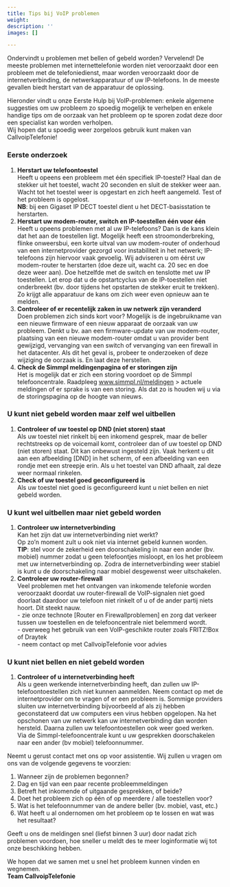 ```yaml
---
title: Tips bij VoIP problemen
weight: 
description: ''
images: []

---
```

Ondervindt u problemen met bellen of gebeld worden? Vervelend! De meeste problemen met internettelefonie worden niet veroorzaakt door een probleem met de telefoniedienst, maar worden veroorzaakt door de internetverbinding, de netwerkapparatuur of uw IP-telefoons. In de meeste gevallen biedt herstart van de apparatuur de oplossing.  
  
Hieronder vindt u onze Eerste Hulp bij VoIP-problemen: enkele algemene suggesties om uw probleem zo spoedig mogelijk te verhelpen en enkele handige tips om de oorzaak van het probleem op te sporen zodat deze door een specialist kan worden verholpen.   
Wij hopen dat u spoedig weer zorgeloos gebruik kunt maken van CallvoipTelefonie!

<h3>Eerste onderzoek</h3>

1. **Herstart uw telefoontoestel**  
   Heeft u opeens een probleem met één specifiek IP-toestel? Haal dan de stekker uit het toestel, wacht 20 seconden en sluit de stekker weer aan. Wacht tot het toestel weer is opgestart en zich heeft aangemeld. Test of het probleem is opgelost.   
   **NB**: bij een Gigaset IP DECT toestel dient u het DECT-basisstation te herstarten.
2. **Herstart uw modem-router, switch en IP-toestellen één voor één**  
   Heeft u opeens problemen met al uw IP-telefoons? Dan is de kans klein dat het aan de toestellen ligt. Mogelijk heeft een stroomonderbreking, flinke onweersbui, een korte uitval van uw modem-router of onderhoud van een internetprovider gezorgd voor instabiliteit in het netwerk; IP-telefoons zijn hiervoor vaak gevoelig. Wij adviseren u om éérst uw modem-router te herstarten (doe deze uit, wacht ca. 20 sec en doe deze weer aan). Doe hetzelfde met de switch en tenslotte met uw IP toestellen. Let erop dat u de opstartcyclus van de IP-toestellen niet onderbreekt (bv. door tijdens het opstarten de stekker eruit te trekken). Zo krijgt alle apparatuur de kans om zich weer even opnieuw aan te melden.
3. **Controleer of er recentelijk zaken in uw netwerk zijn veranderd**  
   Doen problemen zich sinds kort voor? Mogelijk is de ingebruikname van een nieuwe firmware of een nieuw apparaat de oorzaak van uw probleem. Denkt u bv. aan een firmware-update van uw modem-router, plaatsing van een nieuwe modem-router omdat u van provider bent gewijzigd, vervanging van een switch of vervanging van een firewall in het datacenter. Als dit het geval is, probeer te onderzoeken of deze wijziging de oorzaak is. En laat deze herstellen.
4. **Check de Simmpl meldingenpagina of er storingen zijn**  
   Het is mogelijk dat er zich een storing voordoet op de Simmpl telefooncentrale. Raadpleeg www.simmpl.nl/meldingen > actuele meldingen of er sprake is van een storing. Als dat zo is houden wij u via de storingspagina op de hoogte van nieuws.

<h3>U kunt niet gebeld worden maar zelf wel uitbellen</h3>

1. **Controleer of uw toestel op DND (niet storen) staat**  
   Als uw toestel niet rinkelt bij een inkomend gesprek, maar de beller rechtstreeks op de voicemail komt, controleer dan of uw toestel op DND (niet storen) staat. Dit kan onbewust ingesteld zijn. Vaak herkent u dit aan een afbeelding \[DND\] in het scherm, of een afbeelding van een rondje met een streepje erin. Als u het toestel van DND afhaalt, zal deze weer normaal rinkelen.
2. **Check of uw toestel goed geconfigureerd is**  
   Als uw toestel niet goed is geconfigureerd kunt u niet bellen en niet gebeld worden.

<h3>U kunt wel uitbellen maar niet gebeld worden</h3>

1. **Controleer uw internetverbinding**  
   Kan het zijn dat uw internetverbinding niet werkt?   
   Op zo’n moment zult u ook niet via internet gebeld kunnen worden.   
   **TIP**: stel voor de zekerheid een doorschakeling in naar een ander (bv. mobiel) nummer zodat u geen telefoontjes misloopt, en los het probleem met uw internetverbinding op. Zodra de internetverbinding weer stabiel is kunt u de doorschakeling naar mobiel desgewenst weer uitschakelen.
2. **Controleer uw router-firewall**  
   Veel problemen met het ontvangen van inkomende telefonie worden veroorzaakt doordat uw router-firewall de VoIP-signalen niet goed doorlaat daardoor uw telefoon niet rinkelt of u of de ander partij niets hoort. Dit steekt nauw.  
   \- zie onze technote \[Router en Firewallproblemen\] en zorg dat verkeer tussen uw toestellen en de telefooncentrale niet belemmerd wordt.   
   \- overweeg het gebruik van een VoIP-geschikte router zoals FRITZ!Box of Draytek   
   \- neem contact op met CallvoipTelefonie voor advies

<h3>U kunt niet bellen en niet gebeld worden</h3>

1. **Controleer of u internetverbinding heeft**  
   Als u geen werkende internetverbinding heeft, dan zullen uw IP-telefoontoestellen zich niet kunnen aanmelden. Neem contact op met de internetprovider om te vragen of er een probleem is. Sommige providers sluiten uw internetverbinding bijvoorbeeld af als zij hebben geconstateerd dat uw computers een virus hebben opgelopen. Na het opschonen van uw netwerk kan uw internetverbinding dan worden hersteld. Daarna zullen uw telefoontoestellen ook weer goed werken. Via de Simmpl-telefooncentrale kunt u uw gesprekken doorschakelen naar een ander (bv mobiel) telefoonnummer.

Neemt u gerust contact met ons op voor assistentie. Wij zullen u vragen om ons van de volgende gegevens te voorzien:

1. Wanneer zijn de problemen begonnen?
2. Dag en tijd van een paar recente probleemmeldingen
3. Betreft het inkomende of uitgaande gesprekken, of beide?
4. Doet het probleem zich op één of op meerdere / alle toestellen voor?
5. Wat is het telefoonnummer van de andere beller (bv. mobiel, vast, etc.)
6. Wat heeft u al ondernomen om het probleem op te lossen en wat was het resultaat?

Geeft u ons de meldingen snel (liefst binnen 3 uur) door nadat zich problemen voordoen, hoe sneller u meldt des te meer loginformatie wij tot onze beschikking hebben.

We hopen dat we samen met u snel het probleem kunnen vinden en wegnemen.   
**Team CallvoipTelefonie**